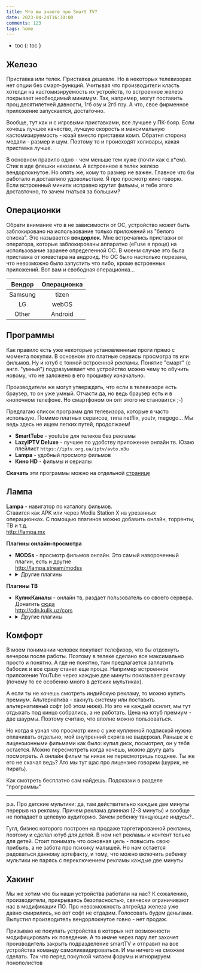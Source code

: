 ```yaml
---
title: Что вы знаете про Smart TV?
date: 2023-04-24T16:30:00
comments: 123
tags: home
---
```


- toc
{: toc }

## Железо 
Приставка или телек. Приставка дешевле. Но в некоторых телевизорах нет опции без смарт-функций. Учитывая что производители класть хотелди на кастомизируемость их устройств, то встроенное железо покрывает необходимый минимум. Так, например, могут поставить проц десятилетней давности, 1гб озу и 2гб пзу. А что, свое фирменное приложение запускается, достаточно. 

Вообще, тут как и с игровыми приставками, все лучшее у ПК-бояр. Если хочешь лучшее качество, лучшую скорость и максимальную кастомизируемость - юзай вместо приставки комп. Обратня сторона медали - размер и шум. Поэтому то и происходят холивары, какая приставка лучше. 

В основном правило одно - чем меньше тем хуже (почти как с х\*ем). Стик в иде флешки неюзаем. А встроенное в телек железо вендорлокнутое. Но опять же, кому то размер не важен. Главное что бы работало и доставляло удовольствие. Я про просмотр кино говорю. Если встроенный минипк исправно крутит фильмы, и тебе этого доставточно, то зачем гнаться за большим?


## Операционки 
Обрати внимание что в не зависимости от ОС, устройство может быть заблокировано на использование только приложений из "белого списка". Это называется **вендорлок.** Мне встречались приставки от оператора, которые заблокированы аппаратно (eFuse в проце) на использование заранее определенной ОС. В моенм случае это была приставка от киевстара на андроид. Но ОС было настолько порезана, что невозможно было запустить что либо, кроме встроенных приложений. Вот вам и свободная операционка...

Вендор  | Операционка
:-----: | :-:
Samsung | tizen
LG      | webOS
Other   | Android

## Программы
Как правило есть уже некоторые установленниые проги прямо с момента покупки. В основном это платные сервисы просмотра тв или фильмов. Ну и ютуб с тонной встроенной рекламы. Понятие "смарт" (с англ. "умный") подразумевает что устройство можно чему то обучить новому, что не заложено в его прошивку изначально. 

Производители же могут утверждать, что если в телевизоре есть браузер, то он уже умный. Отчасти да, но ведь браузер есть и в кнопочном телефоне. Но смартфоном он олт этого не становится ;-)

Предлагаю список программ для телевизора, которые я часто использую. Помимо платных сервисов, типа netflix, youtv, megogo... Мы ведь здесь не ищем легких путей, продолжаем!<br>

- **SmartTube** - youtube для телеков без рекламы<br>
- **LazyIPTV Deluxe** - лучшее по удобству приложение онлайн тв. Юзаю плейлист `https://iptv.org.ua/iptv/avto.m3u`<br>
- **Lampa** - удобный просмотр фильмов
- **Кино HD** - фильмы и сериалы

**Скачать** эти программы можно на отдельной [странице](./android)


## Лампа
**Lampa** - навигатор по каталогу фильмов.<br>
Ставится как APK или через Media Station X на урезанных операционках. С помощью плагинов можно добавить онлайн, торренты, ТВ и т.д.<br>
<http://lampa.mx>

**Плагины онлайн-просмотра**<br>
- **MODSs** - просмотр фильмов онлайн. Это самый навороченный плагин, есть и другие<br>
  <http://lampa.stream/modss>
- <details markdown="1">
  <summary markdown="0">Другие плагины</summary>
  Онлайн мод <https://nb557.github.io/plugins/online_mod.js><br>
  Онлайн Prestige <http://jin.energy/newonline.js><br>
  Подробнее в [группе](https://t.me/lampa_plugins/146725)
  </details>
  
  

**Плагины ТВ**
- **КуликКаналы** - онлайн тв, раздает пользователь со своего сервера. Донатить [сюда](https://t.me/RenDonutBot) <br>
  <http://cdn.kulik.uz/cors>
- <details markdown="1">
  <summary markdown="0">Другие плагины</summary>
  - **IPTVbeta** - просмотр своего плейлиста. Надо зарегаться на cub.watch и прописать там ссылку на плейлист<br>
    <http://cub.watch/plugin/iptv>
  - **FreeTV** - прямые ссылки на потоки, иногда отваливается<br>
    <http://lampatv.fun/freetv.js>
  - Подробнее в группе <https://t.me/lampa_channels/25790>
  </details>


## Комфорт
В моем понимании человек покупает телефизор, что бы отдохнуть вечером после работы. Поэтому в телеке сделано все максимально просто и понятно. А где не понятно, там предлагается заплатить бабосик и все сразу станет еще проще. Например встроенное приложение YouTube через каждые две минуты показывает рекламу (почему то ее особенно много в детских мультиках). 

А если ты не хочешь смотреть индийскую рекламу, то можно купить премиум. Альтернатива - хакнуть систему или поставить альтернативный софт (об этом ниже). Но это не каждый осилит, мы тут отдыхать под кинцо собрались, а не работать. Цена на ютуб премиум - две шаурмы. Поэтому считаю, что вполне можно пользоваться. 

Но когда я узнал что просмотр кино с уже купленной подпиской нужно оплачивать отдельно, мой внутренний скряга не выдержал. Раньше ж с лицензионными фильмами как было: купил диск, посмотрел, он у тебя остается. Можно пересмотреть когда хочешь, можно другу дать посмотреть. А онлайн фильм ты никак не пересмотришь позднее. Ты же его не скачал ведь? Ато мы тут щас про лицензию говорим (шурик, не пирать). 

Как смотреть бесплатно сам найдешь. Подсказки в разделе "программы"

---

p.s. Про детские мультики: да, там действительно каждые две минуты перерыв на рекламу. Причем реклама длинная (2-3 минуты) и вообще не попадает в целевую аудиторию. Зачем ребенку танцующие индусы?.. 

Гугл, бизнес которого построен на продаже таргетированной рекламы, поэтому и сделал ютуб для детей. В нем нет рекламы и контент только для детей. Стоит понимать что основная цель - повысить свою прибыль, а не забота про психику малышей. Но нам остается радоваться данному артефакту, и тому, что можно включить ребенку мультики не парясь с переключением рекламы каждые две минуты

## Хакинг
Мы же хотим что бы наши устройства работали на нас? К сожалению, производители, прикрываясь безопасностью, свячески ограничивают нас в модификации ПО. Про невозможность апгрейда железа уже давно смирились, но вот софт не отдадим. Голосовать будем деньгами. Выпустил производитель вендорлокнутое говно - нет продаж. 

Призываю не покупать устройства в которых нет возможности модифицировать их поведение. А то иначе через пару лет захочет производитель закрыть подразделение smartTV и отправит на все устройства команду самоликвидироваться. И мы ничего не сможем сделать. Так что перед покупкой читаем форумы и игнорируем понополистов







